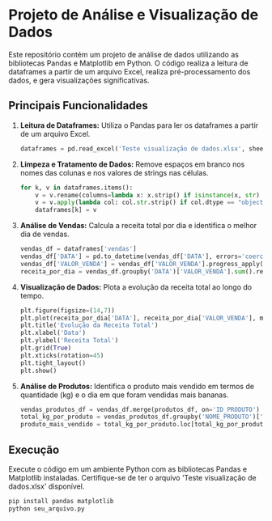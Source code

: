 # Projeto de Análise e Visualização de Dados

Este repositório contém um projeto de análise de dados utilizando as bibliotecas Pandas e Matplotlib em Python. O código realiza a leitura de dataframes a partir de um arquivo Excel, realiza pré-processamento dos dados, e gera visualizações significativas.

## Principais Funcionalidades

1. **Leitura de Dataframes:** Utiliza o Pandas para ler os dataframes a partir de um arquivo Excel.

    ```python
    dataframes = pd.read_excel('Teste visualização de dados.xlsx', sheet_name=None)
    ```

2. **Limpeza e Tratamento de Dados:** Remove espaços em branco nos nomes das colunas e nos valores de strings nas células.

    ```python
    for k, v in dataframes.items():
        v = v.rename(columns=lambda x: x.strip() if isinstance(x, str) else x)
        v = v.apply(lambda col: col.str.strip() if col.dtype == "object" else col)
        dataframes[k] = v
    ```

3. **Análise de Vendas:** Calcula a receita total por dia e identifica o melhor dia de vendas.

    ```python
    vendas_df = dataframes['vendas']
    vendas_df['DATA'] = pd.to_datetime(vendas_df['DATA'], errors='coerce')
    vendas_df['VALOR_VENDA'] = vendas_df['VALOR_VENDA'].progress_apply(pd.to_numeric, errors='coerce')
    receita_por_dia = vendas_df.groupby('DATA')['VALOR_VENDA'].sum().reset_index()
    ```

4. **Visualização de Dados:** Plota a evolução da receita total ao longo do tempo.

    ```python
    plt.figure(figsize=(14,7))
    plt.plot(receita_por_dia['DATA'], receita_por_dia['VALOR_VENDA'], marker='o')
    plt.title('Evolução da Receita Total')
    plt.xlabel('Data')
    plt.ylabel('Receita Total')
    plt.grid(True)
    plt.xticks(rotation=45)
    plt.tight_layout()
    plt.show()
    ```

5. **Análise de Produtos:** Identifica o produto mais vendido em termos de quantidade (kg) e o dia em que foram vendidas mais bananas.

    ```python
    vendas_produtos_df = vendas_df.merge(produtos_df, on='ID_PRODUTO')
    total_kg_por_produto = vendas_produtos_df.groupby('NOME_PRODUTO')['TOTAL_KG'].sum().reset_index()
    produto_mais_vendido = total_kg_por_produto.loc[total_kg_por_produto['TOTAL_KG'].idxmax()]
    ```

## Execução

Execute o código em um ambiente Python com as bibliotecas Pandas e Matplotlib instaladas. Certifique-se de ter o arquivo 'Teste visualização de dados.xlsx' disponível.

```bash
pip install pandas matplotlib
python seu_arquivo.py
